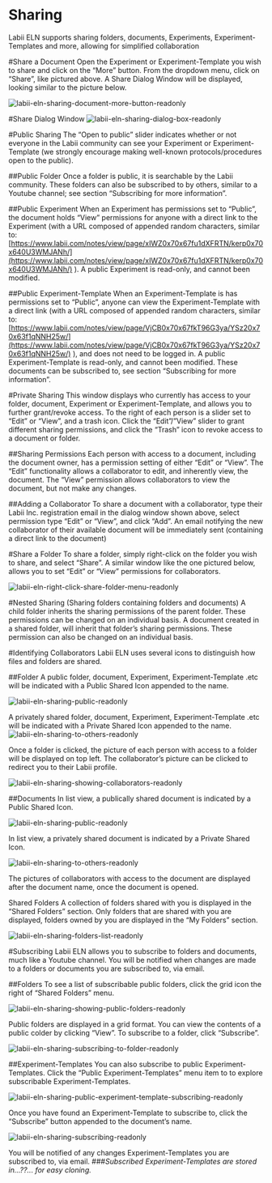 # Sharing

Labii ELN supports sharing folders, documents, Experiments, Experiment-Templates and more, allowing for simplified collaboration

#Share a Document
Open the Experiment or Experiment-Template you wish to share and click on the “More” button. From the dropdown menu, click on “Share”, like pictured above. A Share Dialog Window will be displayed, looking similar to the picture below.

![labii-eln-sharing-document-more-button-readonly](https://labiiblog.files.wordpress.com/2016/01/labii-eln-sharing-document-more-button.png)

#Share Dialog Window
![labii-eln-sharing-dialog-box-readonly](https://labiiblog.files.wordpress.com/2016/01/labii-eln-sharing-dialog-box.png)

#Public Sharing
The “Open to public” slider indicates whether or not everyone in the Labii community can see your Experiment or Experiment-Template (we strongly encourage making well-known protocols/procedures open to the public).

##Public Folder
Once a folder is public, it is searchable by the Labii community. These folders can also be subscribed to by others, similar to a Youtube channel; see section “Subscribing for more information”.

##Public Experiment
When an Experiment has permissions set to “Public”, the document holds “View” permissions for anyone with a direct link to the Experiment (with a URL composed of appended random characters, similar to: [https://www.labii.com/notes/view/page/xIWZ0x70x67fu1dXFRTN/kerp0x70x640U3WMJANh/](https://www.labii.com/notes/view/page/xIWZ0x70x67fu1dXFRTN/kerp0x70x640U3WMJANh/) ). A public Experiment is read-only, and cannot been modified.

##Public Experiment-Template
When an Experiment-Template is has permissions set to “Public”, anyone can view the Experiment-Template with a direct link (with a URL composed of appended random characters, similar to: [https://www.labii.com/notes/view/page/VjCB0x70x67fkT96G3ya/YSz20x70x63f1qNNH25w/](https://www.labii.com/notes/view/page/VjCB0x70x67fkT96G3ya/YSz20x70x63f1qNNH25w/) ), and does not need to be logged in. A public Experiment-Template is read-only, and cannot been modified. These documents can be subscribed to, see section “Subscribing for more information”.

#Private Sharing
This window displays who currently has access to your folder, document, Experiment or Experiment-Template, and allows you to further grant/revoke access. 
To the right of each person is a slider set to “Edit” or “View”, and a trash icon. Click the “Edit”/”View” slider to grant different sharing permissions, and click the “Trash” icon to revoke access to a document or folder.


##Sharing Permissions
Each person with access to a document, including the document owner, has a permission setting of either “Edit” or “View”. The “Edit” functionality allows a collaborator to edit, and inherently view, the document. The “View” permission allows collaborators to view the document, but not make any changes. 

##Adding a Collaborator
To share a document with a collaborator, type their Labii Inc. registration email in the dialog window shown above, select permission type “Edit” or “View”, and click “Add”. An email notifying the new collaborator of their available document will be immediately sent (containing a direct link to the document)

#Share a Folder
To share a folder, simply right-click on the folder you wish to share, and select “Share”. A similar window like the one pictured below, allows you to set “Edit” or “View” permissions for collaborators.

![labii-eln-right-click-share-folder-menu-readonly](https://labiiblog.files.wordpress.com/2016/01/labii-eln-right-click-share-folder-menu.png)

#Nested Sharing (Sharing folders containing folders and documents)
A child folder inherits the sharing permissions of the parent folder. These permissions can be changed on an individual basis.
A document created in a shared folder, will inherit that folder’s sharing permissions. These permission can also be changed on an individual basis.

#Identifying Collaborators
Labii ELN uses several icons to distinguish how files and folders are shared.

##Folder
A public folder, document, Experiment, Experiment-Template .etc will be indicated with a Public Shared Icon appended to the name.

![labii-eln-sharing-public-readonly](https://labiiblog.files.wordpress.com/2016/01/labii-eln-sharing-public.png)

A privately shared folder, document, Experiment, Experiment-Template .etc will be indicated with a Private Shared Icon appended to the name.
![labii-eln-sharing-to-others-readonly](https://labiiblog.files.wordpress.com/2016/01/labii-eln-sharing-to-others.png)

Once a folder is clicked, the picture of each person with access to a folder will be displayed on top left.  The collaborator’s picture can be clicked to redirect you to their Labii profile.

![labii-eln-sharing-showing-collaborators-readonly](https://labiiblog.files.wordpress.com/2016/01/labii-eln-sharing-showing-collaborators.png)

##Documents
In list view, a publically shared document is indicated by a Public Shared Icon.

![labii-eln-sharing-public-readonly](https://labiiblog.files.wordpress.com/2016/01/labii-eln-sharing-public.png)

In list view, a privately shared document is indicated by a Private Shared Icon.

![labii-eln-sharing-to-others-readonly](https://labiiblog.files.wordpress.com/2016/01/labii-eln-sharing-to-others.png)

The pictures of collaborators with access to the document are displayed after the document name, once the document is opened. 



Shared Folders
A collection of folders shared with you is displayed in the “Shared Folders” section. Only folders that are shared with you are displayed, folders owned by you are displayed in the “My Folders” section.

![labii-eln-sharing-folders-list-readonly](https://labiiblog.files.wordpress.com/2016/01/labii-eln-sharing-folders-list.png)

#Subscribing
Labii ELN allows you to subscribe to folders and documents, much like a Youtube channel. You will be notified when changes are made to a folders or documents you are subscribed to, via email. 

##Folders
To see a list of subscribable public folders, click the grid icon the right of “Shared Folders” menu.

![labii-eln-sharing-showing-public-folders-readonly](https://labiiblog.files.wordpress.com/2016/01/labii-eln-sharing-showing-public-folders.png)

Public folders are displayed in a grid format. You can view the contents of a public colder by clicking “View”. To subscribe to a folder, click “Subscribe”. 

![labii-eln-sharing-subscribing-to-folder-readonly](https://labiiblog.files.wordpress.com/2016/01/https://labiiblog.files.wordpress.com/2016/01/labii-eln-sharing-subscribing-to-folder.png)

##Experiment-Templates
You can also subscribe to public Experiment-Templates. Click the “Public Experiment-Templates” menu item to to explore subscribable Experiment-Templates. 

![labii-eln-sharing-public-experiment-template-subscribing-readonly](https://labiiblog.files.wordpress.com/2016/01/labii-eln-sharing-public-experiment-template-subscribing.png)

Once you have found an Experiment-Template to subscribe to, click the “Subscribe” button appended to the document’s name. 

![labii-eln-sharing-subscribing-readonly](https://labiiblog.files.wordpress.com/2016/01/labii-eln-sharing-subscribing.png)

You will be notified of any changes Experiment-Templates you are subscribed to, via email.
###*Subscribed Experiment-Templates are stored in…??... for easy cloning.*
